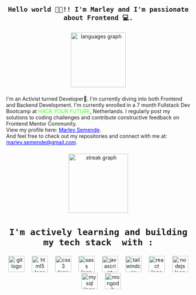 <h2 align="center"><code>Hello world 👋🏿!! I'm Marley and I'm passionate about Frontend 💻.</code></h2>

###

<div align="center">
  <img src="https://github-readme-stats.vercel.app/api/top-langs?username=marley-semende&locale=en&hide_title=false&layout=compact&card_width=320&langs_count=8&theme=github_dark&hide_border=true" height="150" alt="languages graph"  />
</div>

###

<p align="left">I'm an Activist turned Developer🚀. I'm currently diving into both Frontend and Backend Development. I'm currently enrolled in a 7 month Fullstack Dev Bootcamp at <span style="color: #39FF14; text-transform: uppercase;">Hack Your Future</span>, Netherlands. I regularly post my solutions to coding challenges and contribute constructive feedback on Frontend Mentor Community. <br>View my profile here: <a href="https://www.frontendmentor.io/profile/Marley-Semende" style="color:blue; text-decoration:underline;">Marley Semende</a>. <br>And feel free to check out my repositories and connect with me at: <a href="mailto:marley.semende@gmail.com" style="color:blue; text-decoration:underline;">marley.semende@gmail.com</a>.</p>

###

<div align="center">
  <img src="https://streak-stats.demolab.com?user=marley-semende&locale=en&mode=weekly&theme=github_dark&hide_border=true&border_radius=5&order=3" height="162" alt="streak graph"  />
</div>

###

<h1 align="center"><code>I'm actively learning and building my tech stack  with :</code></h1>

###

<div align="center">
  <img src="https://cdn.jsdelivr.net/gh/devicons/devicon/icons/git/git-original.svg" height="44" alt="git logo"  />
  <img width="12" />
  <img src="https://cdn.jsdelivr.net/gh/devicons/devicon/icons/html5/html5-original.svg" height="44" alt="html5 logo"  />
  <img width="12" />
  <img src="https://cdn.jsdelivr.net/gh/devicons/devicon/icons/css3/css3-original.svg" height="44" alt="css3 logo"  />
  <img width="12" />
  <img src="https://cdn.jsdelivr.net/gh/devicons/devicon/icons/sass/sass-original.svg" height="44" alt="sass logo"  />
  <img width="12" />
  <img src="https://cdn.simpleicons.org/javascript/F7DF1E" height="44" alt="javascript logo"  />
  <img width="12" />
  <img src="https://cdn.simpleicons.org/tailwindcss/06B6D4" height="44" alt="tailwindcss logo"  />
  <img width="12" />
  <img src="https://cdn.jsdelivr.net/gh/devicons/devicon/icons/react/react-original-wordmark.svg" height="44" alt="react logo"  />
  <img width="12" />
  <img src="https://cdn.simpleicons.org/nodedotjs/339933" height="44" alt="nodejs logo"  />
  <img width="12" />
  <img src="https://cdn.jsdelivr.net/gh/devicons/devicon/icons/mysql/mysql-original-wordmark.svg" height="44" alt="mysql logo"  />
  <img width="12" />
  <img src="https://cdn.jsdelivr.net/gh/devicons/devicon/icons/mongodb/mongodb-plain-wordmark.svg" height="44" alt="mongodb logo"  />
</div>

###
